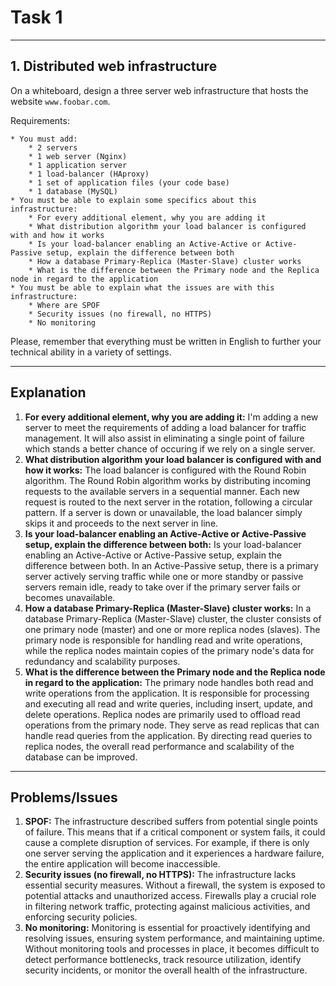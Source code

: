 # Task 1

-------
## 1. Distributed web infrastructure
On a whiteboard, design a three server web infrastructure that hosts the website `www.foobar.com`.

Requirements:

	* You must add:
		* 2 servers
		* 1 web server (Nginx)
		* 1 application server
		* 1 load-balancer (HAproxy)
		* 1 set of application files (your code base)
		* 1 database (MySQL)
	* You must be able to explain some specifics about this infrastructure:
		* For every additional element, why you are adding it
		* What distribution algorithm your load balancer is configured with and how it works
		* Is your load-balancer enabling an Active-Active or Active-Passive setup, explain the difference between both
		* How a database Primary-Replica (Master-Slave) cluster works
		* What is the difference between the Primary node and the Replica node in regard to the application
	* You must be able to explain what the issues are with this infrastructure:
		* Where are SPOF
		* Security issues (no firewall, no HTTPS)
		* No monitoring

Please, remember that everything must be written in English to further your technical ability in a variety of settings.

-----
## Explanation
1. **For every additional element, why you are adding it:** I'm adding a new server to meet the requirements of adding a load balancer for traffic management. It will also assist in eliminating a single point of failure which stands a better chance of occuring if we rely on a single server.
2. **What distribution algorithm your load balancer is configured with and how it works:** The  load balancer is configured with the Round Robin algorithm. The Round Robin algorithm works by distributing incoming requests to the available servers in a sequential manner. Each new request is routed to the next server in the rotation, following a circular pattern. If a server is down or unavailable, the load balancer simply skips it and proceeds to the next server in line.
3. **Is your load-balancer enabling an Active-Active or Active-Passive setup, explain the difference between both:** Is your load-balancer enabling an Active-Active or Active-Passive setup, explain the difference between both.  In an Active-Passive setup, there is a primary server actively serving traffic while one or more standby or passive servers remain idle, ready to take over if the primary server fails or becomes unavailable.
4. **How a database Primary-Replica (Master-Slave) cluster works:** In a database Primary-Replica (Master-Slave) cluster, the cluster consists of one primary node (master) and one or more replica nodes (slaves). The primary node is responsible for handling read and write operations, while the replica nodes maintain copies of the primary node's data for redundancy and scalability purposes.
5. **What is the difference between the Primary node and the Replica node in regard to the application:** The primary node handles both read and write operations from the application. It is responsible for processing and executing all read and write queries, including insert, update, and delete operations. Replica nodes are primarily used to offload read operations from the primary node. They serve as read replicas that can handle read queries from the application. By directing read queries to replica nodes, the overall read performance and scalability of the database can be improved.

----
## Problems/Issues
1. **SPOF:** The infrastructure described suffers from potential single points of failure. This means that if a critical component or system fails, it could cause a complete disruption of services. For example, if there is only one server serving the application and it experiences a hardware failure, the entire application will become inaccessible.
2. **Security issues (no firewall, no HTTPS):** The infrastructure lacks essential security measures. Without a firewall, the system is exposed to potential attacks and unauthorized access. Firewalls play a crucial role in filtering network traffic, protecting against malicious activities, and enforcing security policies.
3. **No monitoring:** Monitoring is essential for proactively identifying and resolving issues, ensuring system performance, and maintaining uptime. Without monitoring tools and processes in place, it becomes difficult to detect performance bottlenecks, track resource utilization, identify security incidents, or monitor the overall health of the infrastructure.

